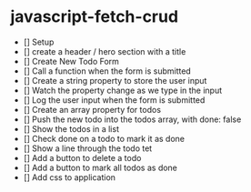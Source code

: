 # javascript-fetch-crud

-   [] Setup
-   [] create a header / hero section with a title
-   [] Create New Todo Form
-   [] Call a function when the form is submitted
-   [] Create a string property to store the user input
-   [] Watch the property change as we type in the input
-   [] Log the user input when the form is submitted
-   [] Create an array property for todos
-   [] Push the new todo into the todos array, with done: false
-   [] Show the todos in a list
-   [] Check done on a todo to mark it as done
-   [] Show a line through the todo tet
-   [] Add a button to delete a todo
-   [] Add a button to mark all todos as done
-   [] Add css to application
